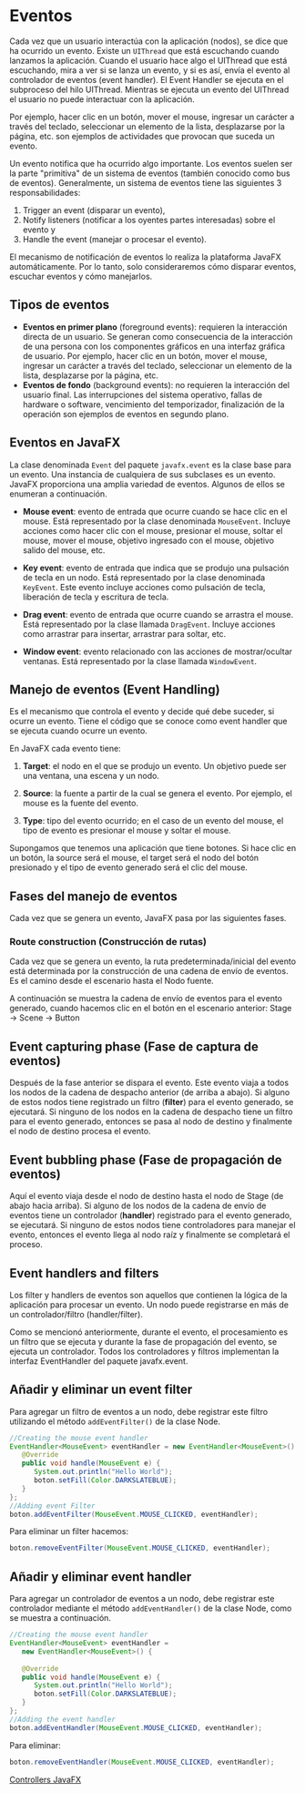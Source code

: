 # Eventos

Cada vez que un usuario interactúa con la aplicación (nodos), se dice que ha ocurrido un evento. Existe un `UIThread` que está escuchando cuando lanzamos la aplicación. Cuando el usuario hace algo el UIThread que está escuchando, mira a ver si se lanza un evento, y si es así, envía el evento al controlador de eventos (event handler). El Event Handler se ejecuta en el subproceso del hilo UIThread. Mientras se ejecuta un evento del UIThread el usuario no puede interactuar con la aplicación.

Por ejemplo, hacer clic en un botón, mover el mouse, ingresar un carácter a través del teclado, seleccionar un elemento de la lista, desplazarse por la página, etc. son ejemplos de actividades que provocan que suceda un evento.

Un evento notifica que ha ocurrido algo importante. Los eventos suelen ser la parte "primitiva" de un sistema de eventos (también conocido como bus de eventos). Generalmente, un sistema de eventos tiene las siguientes 3 responsabilidades:

1. Trigger an event (disparar un evento),
2. Notify listeners (notificar a los oyentes partes interesadas) sobre el evento y
3. Handle the event (manejar o procesar el evento).

El mecanismo de notificación de eventos lo realiza la plataforma JavaFX automáticamente. Por lo tanto, solo consideraremos cómo disparar eventos, escuchar eventos y cómo manejarlos.

## Tipos de eventos

+ **Eventos en primer plano** (foreground events): requieren la interacción directa de un usuario. Se generan como consecuencia de la interacción de una persona con los componentes gráficos en una interfaz gráfica de usuario. Por ejemplo, hacer clic en un botón, mover el mouse, ingresar un carácter a través del teclado, seleccionar un elemento de la lista, desplazarse por la página, etc.
+ **Eventos de fondo** (background events): no requieren la interacción del usuario final. Las interrupciones del sistema operativo, fallas de hardware o software, vencimiento del temporizador, finalización de la operación son ejemplos de eventos en segundo plano.

## Eventos en JavaFX

La clase denominada `Event` del paquete `javafx.event` es la clase base para un evento. Una instancia de cualquiera de sus subclases es un evento. JavaFX proporciona una amplia variedad de eventos. Algunos de ellos se enumeran a continuación.

+ **Mouse event**: evento de entrada que ocurre cuando se hace clic en el mouse. Está representado por la clase denominada `MouseEvent`. Incluye acciones como hacer clic con el mouse, presionar el mouse, soltar el mouse, mover el mouse, objetivo ingresado con el mouse, objetivo salido del mouse, etc.

+ **Key event**: evento de entrada que indica que se produjo una pulsación de tecla en un nodo. Está representado por la clase denominada `KeyEvent`. Este evento incluye acciones como pulsación de tecla, liberación de tecla y escritura de tecla.

+ **Drag event**: evento de entrada que ocurre cuando se arrastra el mouse. Está representado por la clase llamada `DragEvent`. Incluye acciones como arrastrar para insertar, arrastrar para soltar, etc.

+ **Window event**: evento relacionado con las acciones de mostrar/ocultar ventanas. Está representado por la clase llamada `WindowEvent`.

## Manejo de eventos (Event Handling)

Es el mecanismo que controla el evento y decide qué debe suceder, si ocurre un evento. Tiene el código que se conoce como event handler que se ejecuta cuando ocurre un evento.

En JavaFX cada evento tiene:

1. **Target**: el nodo en el que se produjo un evento. Un objetivo puede ser una ventana, una escena y un nodo.

2. **Source**: la fuente a partir de la cual se genera el evento. Por ejemplo, el mouse es la fuente del evento.

3. **Type**: tipo del evento ocurrido; en el caso de un evento del mouse, el tipo de evento es presionar el mouse y soltar el mouse.

Supongamos que tenemos una aplicación que tiene botones. Si hace clic en un botón, la source será el mouse, el target será el nodo del botón presionado y el tipo de evento generado será el clic del mouse.

## Fases del manejo de eventos

Cada vez que se genera un evento, JavaFX pasa por las siguientes fases.

### Route construction (Construcción de rutas)

Cada vez que se genera un evento, la ruta predeterminada/inicial del evento está determinada por la construcción de una cadena de envío de eventos. Es el camino desde el escenario hasta el Nodo fuente.

A continuación se muestra la cadena de envío de eventos para el evento generado, cuando hacemos clic en el botón en el escenario anterior: Stage -> Scene -> Button

## Event capturing phase (Fase de captura de eventos)

Después de la fase anterior se dispara el evento. Este evento viaja a todos los nodos de la cadena de despacho anterior (de arriba a abajo). Si alguno de estos nodos tiene registrado un filtro (**filter**) para el evento generado, se ejecutará. Si ninguno de los nodos en la cadena de despacho tiene un filtro para el evento generado, entonces se pasa al nodo de destino y finalmente el nodo de destino procesa el evento.

## Event bubbling phase (Fase de propagación de eventos)

Aquí el evento viaja desde el nodo de destino hasta el nodo de Stage (de abajo hacia arriba). Si alguno de los nodos de la cadena de envío de eventos tiene un controlador (**handler**) registrado para el evento generado, se ejecutará. Si ninguno de estos nodos tiene controladores para manejar el evento, entonces el evento llega al nodo raíz y finalmente se completará el proceso.

## Event handlers and filters

Los filter y handlers de eventos son aquellos que contienen la lógica de la aplicación para procesar un evento. Un nodo puede registrarse en más de un controlador/filtro (handler/filter).

Como se mencionó anteriormente, durante el evento, el procesamiento es un filtro que se ejecuta y durante la fase de propagación del evento, se ejecuta un controlador. Todos los controladores y filtros implementan la interfaz EventHandler del paquete javafx.event.

## Añadir y eliminar un event filter

Para agregar un filtro de eventos a un nodo, debe registrar este filtro utilizando el método `addEventFilter()` de la clase Node.

```java
//Creating the mouse event handler 
EventHandler<MouseEvent> eventHandler = new EventHandler<MouseEvent>() { 
   @Override 
   public void handle(MouseEvent e) { 
      System.out.println("Hello World"); 
      boton.setFill(Color.DARKSLATEBLUE);  
   } 
};   
//Adding event Filter 
boton.addEventFilter(MouseEvent.MOUSE_CLICKED, eventHandler);
```

Para eliminar un filter hacemos:

```java
boton.removeEventFilter(MouseEvent.MOUSE_CLICKED, eventHandler);
```

## Añadir y eliminar event handler

Para agregar un controlador de eventos a un nodo, debe registrar este controlador mediante el método `addEventHandler()` de la clase Node, como se muestra a continuación.

```java
//Creating the mouse event handler 
EventHandler<MouseEvent> eventHandler = 
   new EventHandler<MouseEvent>() { 
   
   @Override 
   public void handle(MouseEvent e) { 
      System.out.println("Hello World"); 
      boton.setFill(Color.DARKSLATEBLUE);             
   } 
};    
//Adding the event handler 
boton.addEventHandler(MouseEvent.MOUSE_CLICKED, eventHandler);
```

Para eliminar:

```java
boton.removeEventHandler(MouseEvent.MOUSE_CLICKED, eventHandler);
```

[Controllers JavaFX](https://docs.oracle.com/javase/8/javafx/api/javafx/fxml/doc-files/introduction_to_fxml.html#controllers)